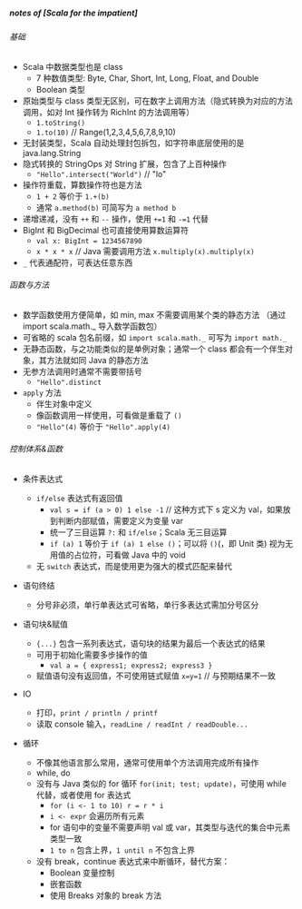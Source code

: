 ##### notes of [Scala for the impatient]

###### 基础
- Scala 中数据类型也是 class
    - 7 种数值类型: Byte, Char, Short, Int, Long, Float, and Double
    - Boolean 类型
- 原始类型与 class 类型无区别，可在数字上调用方法（隐式转换为对应的方法调用，如对 Int 操作转为 RichInt 的方法调用等）
    - `1.toString()`
    - `1.to(10)` // Range(1,2,3,4,5,6,7,8,9,10)
- 无封装类型，Scala 自动处理封包拆包，如字符串底层使用的是 java.lang.String
- 隐式转换的 StringOps 对 String 扩展，包含了上百种操作
    - `"Hello".intersect("World")` // "lo"
- 操作符重载，算数操作符也是方法
    - `1 + 2` 等价于 `1.+(b)`
    - 通常 `a.method(b)` 可简写为 `a method b`
- 递增递减，没有 `++` 和 `--` 操作，使用 `+=1` 和 `-=1` 代替
- BigInt 和 BigDecimal 也可直接使用算数运算符
    - `val x: BigInt = 1234567890`
    - `x * x * x`  // Java 需要调用方法 `x.multiply(x).multiply(x)`
- `_` 代表通配符，可表达任意东西

###### 函数与方法
- 数学函数使用方便简单，如 min, max 不需要调用某个类的静态方法 （通过 import scala.math._ 导入数学函数包）
- 可省略的 scala 包名前缀，如 `import scala.math._` 可写为 `import math._`
- 无静态函数，与之功能类似的是单例对象；通常一个 class 都会有一个伴生对象，其方法就如同 Java 的静态方法
- 无参方法调用时通常不需要带括号
    - `"Hello".distinct`
- `apply` 方法
    - 伴生对象中定义
    - 像函数调用一样使用，可看做是重载了 `()`
    - `"Hello"(4)` 等价于  `"Hello".apply(4)`

###### 控制体系&函数
- 条件表达式
    - `if/else` 表达式有返回值
        - `val s = if (a > 0) 1 else -1` // 这种方式下 s 定义为 val，如果放到判断内部赋值，需要定义为变量 var
        - 统一了三目运算 `?:` 和 `if/else`；Scala 无三目运算
        - `if (a) 1` 等价于 `if (a) 1 else ()`；可以将 `()`(，即 Unit 类) 视为无用值的占位符，可看做 Java 中的 void
    - 无 `switch` 表达式，而是使用更为强大的模式匹配来替代
- 语句终结
    - 分号非必须，单行单表达式可省略，单行多表达式需加分号区分
- 语句块&赋值
    - `{...}` 包含一系列表达式，语句块的结果为最后一个表达式的结果
    - 可用于初始化需要多步操作的值
        - `val a = { express1; express2; express3 }`
    - 赋值语句没有返回值，不可使用链式赋值 `x=y=1` // 与预期结果不一致

- IO
    - 打印，`print / println / printf`
    - 读取 console 输入，`readLine / readInt / readDouble...`

- 循环
    - 不像其他语言那么常用，通常可使用单个方法调用完成所有操作
    - while, do
    - 没有与 Java 类似的 for 循环 `for(init; test; update)`，可使用 while 代替，或者使用 for 表达式
        - `for (i <- 1 to 10) r = r * i`
        - `i <- expr` 会遍历所有元素
        - for 语句中的变量不需要声明 val 或 var，其类型与迭代的集合中元素类型一致
        - `1 to n` 包含上界，`1 until n` 不包含上界
    - 没有 break，continue 表达式来中断循环，替代方案：
        - Boolean 变量控制
        - 嵌套函数
        - 使用 Breaks 对象的 break 方法